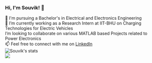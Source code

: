 ### Hi, I'm Souvik! 👋


🌱 I'm pursuing a Bachelor's in Electrical and Electronics Engineering <br/>
🔭 I’m currently working as a Research Intern at IIT-BHU on Charging Technologies for Electric Vehicles<br/>
I’m looking to collaborate on various MATLAB based Projects related to Power Electronics  <br/>
📫 Feel free to connect with me on [LinkedIn](https://www.linkedin.com/in/souvik-datta03/)<br/>
![Souvik's stats](https://github-readme-stats.vercel.app/api?username=souvik0306)<br/>
![](https://komarev.com/ghpvc/?username=souvik0306)

